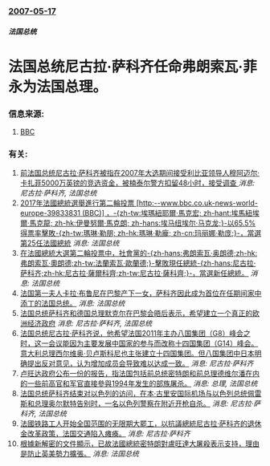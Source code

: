 ### [2007-05-17](/news/2007/05/17/index.md)

##### 法国总统
# 法国总统尼古拉·萨科齐任命弗朗索瓦·菲永为法国总理。




### 信息来源:

1. [BBC](http://news.bbc.co.uk/2/hi/europe/6664565.stm)

### 有关:

1. [前法国总统尼古拉·萨科齐被指在2007年大选期间接受利比亚领导人穆阿迈尔·卡扎菲5000万英镑的竞选资金，被楠泰尔警方扣留48小时，接受调查 ](/zh/news/2018/03/20/前法国总统尼古拉-萨科齐被指在2007年大选期间接受利比亚领导人穆阿迈尔-卡扎菲5000万英镑的竞选资金-被楠泰尔警方扣.md) _消息: 尼古拉·萨科齐, 法国总统_
2. [2017年法國總統選舉進行第二輪投票 [http:--www.bbc.co.uk-news-world-europe-39833831 (BBC)] ，-{zh-tw:埃瑪紐耶爾·馬克宏; zh-hant:埃馬紐埃爾·馬克龍; zh-hk:伊曼努爾·馬克朗; zh-hans:埃马纽埃尔·马克龙;}-以65.5%得票率擊敗-{zh-tw:瑪琳·勒朋; zh-hk:瑪琳·勒龐; zh-cn:玛丽娜·勒庞;}-，當選第25任法國總統](/zh/news/2017/05/7/2017年法國總統選舉進行第二輪投票-http-wwwbbccouk-news-world-europe-3.md) _消息: 法国总统_
3. [ 在法國總統大選第二輪投票中，社會黨的-{zh-hans:弗朗索瓦·奥朗德;zh-hk:弗朗索瓦·奧朗德;zh-tw:法蘭索瓦·歐蘭德;}-擊敗現任總統-{zh-hans:尼古拉·萨科齐;zh-hk:尼古拉·薩爾科齊;zh-tw:尼古拉·薩科齊;}-，當選新任總統。](/zh/news/2012/05/6/在法國總統大選第二輪投票中-社會黨的-zh-hans-弗朗索瓦-奥朗德-zh-hk-弗朗索瓦-奧朗德-zh-tw-法.md) _消息: 法国总统_
4. [法国第一夫人卡拉·布鲁尼在巴黎产下一女，萨科齐因此成为首位在任期间家中添丁的法国总统。](/zh/news/2011/10/19/法国第一夫人卡拉-布鲁尼在巴黎产下一女-萨科齐因此成为首位在任期间家中添丁的法国总统.md) _消息: 法国总统_
5. [ 法国总统萨科齐和德国总理默克尔在巴黎会晤后表示，希望建立一个真正的欧洲经济政府](/zh/news/2011/08/16/法国总统萨科齐和德国总理默克尔在巴黎会晤后表示-希望建立一个真正的欧洲经济政府.md) _消息: 尼古拉·萨科齐, 法国总统_
6. [ 法国总统尼古拉·萨科齐说，他希望法国2011年主办八国集团（G8）峰会之时，这一会议能因为主要发展中国家的参与而改称十四国集团（G14）峰会。意大利总理西尔维奥·贝卢斯科尼也主张建立十四国集团。但八国集团中日本明确提出反对意见，认为增加成员会导致难以达成一致。](/zh/news/2009/08/26/法国总统尼古拉-萨科齐说-他希望法国2011年主办八国集团-G8-峰会之时-这一会议能因为主要发展中国家的参与而改称十.md) _消息: 尼古拉·萨科齐_
7. [ 卢旺达政府公布一份的报告，指法国包括前总统密特朗和前总理德维尔潘在内的一些前高官和军官直接參與1994年发生的部族屠杀。](/zh/news/2008/08/5/卢旺达政府公布一份的报告-指法国包括前总统密特朗和前总理德维尔潘在内的一些前高官和军官直接參與1994年发生的部族屠杀.md) _消息: 总理, 法国总统_
8. [法国总统萨科齐结束对以色列的访问，在本·古里安国际机场与以色列总统佩雷斯和总理奥尔默特告别时，一名以色列警察在附近开枪自杀。](/zh/news/2008/06/24/法国总统萨科齐结束对以色列的访问-在本-古里安国际机场与以色列总统佩雷斯和总理奥尔默特告别时-一名以色列警察在附近开枪自.md) _消息: 尼古拉·萨科齐, 法国总统_
9. [法國铁路工人开始全国范围的无限期大罷工，以抗議總統尼古拉·萨科齐的退休金改革政策，法国交通陷入瘫痪。](/zh/news/2007/11/13/法國铁路工人开始全国范围的无限期大罷工-以抗議總統尼古拉-萨科齐的退休金改革政策-法国交通陷入瘫痪.md) _消息: 尼古拉·萨科齐_
10. [根據新解密的文件顯示，已故法國總統密特朗對盧旺達大屠殺表示支持，理由是防止英美勢力擴張。](/zh/news/2007/07/6/根據新解密的文件顯示-已故法國總統密特朗對盧旺達大屠殺表示支持-理由是防止英美勢力擴張.md) _消息: 法国总统_
